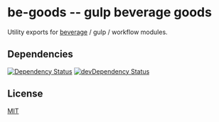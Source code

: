 # be-goods -- gulp beverage goods

Utility exports for [beverage](https://github.com/orlin/beverage) /
gulp / workflow modules.

## Dependencies

[![Dependency Status](https://david-dm.org/orlin/be-goods.svg)](https://david-dm.org/orlin/be-goods)
[![devDependency Status](https://david-dm.org/orlin/be-goods/dev-status.svg)](https://david-dm.org/orlin/be-goods#info=devDependencies)

## License

[MIT](http://orlin.mit-license.org)
